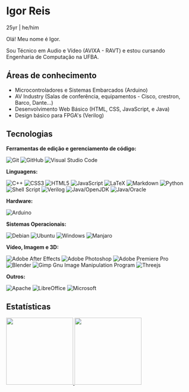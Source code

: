 # Igor Reis
25yr | he/him

Olá! Meu nome é Igor.

Sou Técnico em Audio e Vídeo (AVIXA - RAVT) e estou cursando Engenharia de Computação na UFBA.

## Áreas de conhecimento
*  Microcontroladores e Sistemas Embarcados (Arduino)
*  AV Industry (Salas de conferência, equipamentos - Cisco, crestron, Barco, Dante...)
*  Desenvolvimento Web Básico (HTML, CSS, JavaScript, e Java)
*  Design básico para FPGA's (Verilog)

## Tecnologias

**Ferramentas de edição e gerenciamento de código:**

![Git](https://img.shields.io/badge/git-%23F05033.svg?style=for-the-badge&logo=git&logoColor=white)
![GitHub](https://img.shields.io/badge/github-%23121011.svg?style=for-the-badge&logo=github&logoColor=white)
![Visual Studio Code](https://img.shields.io/badge/Visual%20Studio%20Code-0078d7.svg?style=for-the-badge&logo=visual-studio-code&logoColor=white)


**Linguagens:**

![C++](https://img.shields.io/badge/c++-%2300599C.svg?style=for-the-badge&logo=c%2B%2B&logoColor=white)
![CSS3](https://img.shields.io/badge/css3-%231572B6.svg?style=for-the-badge&logo=css3&logoColor=white)
![HTML5](https://img.shields.io/badge/html5-%23E34F26.svg?style=for-the-badge&logo=html5&logoColor=white)
![JavaScript](https://img.shields.io/badge/javascript-%23323330.svg?style=for-the-badge&logo=javascript&logoColor=%23F7DF1E)
![LaTeX](https://img.shields.io/badge/latex-%23008080.svg?style=for-the-badge&logo=latex&logoColor=white)
![Markdown](https://img.shields.io/badge/markdown-%23000000.svg?style=for-the-badge&logo=markdown&logoColor=white)
![Python](https://img.shields.io/badge/python-3670A0?style=for-the-badge&logo=python&logoColor=ffdd54)
![Shell Script](https://img.shields.io/badge/shell_script-%23121011.svg?style=for-the-badge&logo=gnu-bash&logoColor=white)
![Verilog](https://img.shields.io/badge/Verilog-%23ffffff.svg?style=for-the-badge&logo=Verilog&logoColor=black)
![Java/OpenJDK](https://img.shields.io/badge/Java-red?style=for-the-badge&logo=openJDK&logoColor=black&labelColor=red&color=black)
![Java/Oracle](https://img.shields.io/badge/Java-red?style=for-the-badge&logo=oracle&logoColor=black&labelColor=red&color=black)


**Hardware:**

![Arduino](https://img.shields.io/badge/-Arduino-00979D?style=for-the-badge&logo=Arduino&logoColor=white)



**Sistemas Operacionais:**

![Debian](https://img.shields.io/badge/Debian-D70A53?style=for-the-badge&logo=debian&logoColor=white)
![Ubuntu](https://img.shields.io/badge/Ubuntu-E95420?style=for-the-badge&logo=ubuntu&logoColor=white)
![Windows](https://img.shields.io/badge/Windows-0078D6?style=for-the-badge&logo=windows&logoColor=white)
![Manjaro](https://img.shields.io/badge/Manjaro-34BE5B?style=for-the-badge&logo=Manjaro&logoColor=white)



**Vídeo, Imagem e 3D:**

![Adobe After Effects](https://img.shields.io/badge/Adobe%20After%20Effects-9999FF.svg?style=for-the-badge&logo=Adobe%20After%20Effects&logoColor=white)
![Adobe Photoshop](https://img.shields.io/badge/adobe%20photoshop-%2331A8FF.svg?style=for-the-badge&logo=adobe%20photoshop&logoColor=white)
![Adobe Premiere Pro](https://img.shields.io/badge/Adobe%20Premiere%20Pro-9999FF.svg?style=for-the-badge&logo=Adobe%20Premiere%20Pro&logoColor=white)
![Blender](https://img.shields.io/badge/blender-%23F5792A.svg?style=for-the-badge&logo=blender&logoColor=white)
![Gimp Gnu Image Manipulation Program](https://img.shields.io/badge/Gimp-657D8B?style=for-the-badge&logo=gimp&logoColor=FFFFFF)
![Threejs](https://img.shields.io/badge/threejs-black?style=for-the-badge&logo=three.js&logoColor=white)

**Outros:**

![Apache](https://img.shields.io/badge/apache-%23D42029.svg?style=for-the-badge&logo=apache&logoColor=white)
![LibreOffice](https://img.shields.io/badge/LibreOffice-%2318A303?style=for-the-badge&logo=LibreOffice&logoColor=white)
![Microsoft](https://img.shields.io/badge/Microsoft-0078D4?style=for-the-badge&logo=microsoft&logoColor=white)

## Estatísticas

<div>
<a href="https://github.com/Xornotor">
<img height="180em" src="https://github-readme-stats.vercel.app/api/top-langs/?username=Xornotor&layout=compact&langs_count=8&theme=cobalt"/>
<img height="180em" src="https://github-readme-stats.vercel.app/api?username=Xornotor&show_icons=true&theme=cobalt&include_all_commits=true&count_private=true&rank_icon=github"/>
</div>
